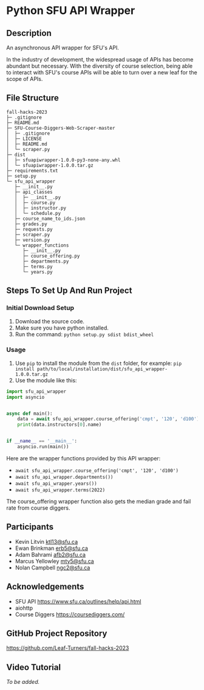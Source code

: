 # Python SFU API Wrapper

## Description

An asynchronous API wrapper for SFU's API.

In the industry of development, the widespread usage of APIs has become abundant but necessary. With the diversity of
course selection, being able to interact with SFU's course APIs will be able to turn over a new leaf for the scope of
APIs.

## File Structure
```
fall-hacks-2023
├─ .gitignore
├─ README.md
├─ SFU-Course-Diggers-Web-Scraper-master
│  ├─ .gitignore
│  ├─ LICENSE
│  ├─ README.md
│  └─ scraper.py
├─ dist
│  ├─ sfuapiwrapper-1.0.0-py3-none-any.whl
│  └─ sfuapiwrapper-1.0.0.tar.gz
├─ requirements.txt
├─ setup.py
└─ sfu_api_wrapper
   ├─ __init__.py
   ├─ api_classes
   │  ├─ __init__.py
   │  ├─ course.py
   │  ├─ instructor.py
   │  └─ schedule.py
   ├─ course_name_to_ids.json
   ├─ grades.py
   ├─ requests.py
   ├─ scraper.py
   ├─ version.py
   └─ wrapper_functions
      ├─ __init__.py
      ├─ course_offering.py
      ├─ departments.py
      ├─ terms.py
      └─ years.py

```

## Steps To Set Up And Run Project

### Initial Download Setup

1. Download the source code.
2. Make sure you have python installed.
3. Run the command: `python setup.py sdist bdist_wheel`

### Usage

1. Use `pip` to install the module from the `dist` folder, for example: `pip install path/to/local/installation/dist/sfu_api_wrapper-1.0.0.tar.gz`
2. Use the module like this:

```python
import sfu_api_wrapper
import asyncio


async def main():
    data = await sfu_api_wrapper.course_offering('cmpt', '120', 'd100')
    print(data.instructors[0].name)


if __name__ == '__main__':
    asyncio.run(main())
```

Here are the wrapper functions provided by this API wrapper:
- `await sfu_api_wrapper.course_offering('cmpt', '120', 'd100')`
- `await sfu_api_wrapper.departments())`
- `await sfu_api_wrapper.years())`
- `await sfu_api_wrapper.terms(2022)`

The course_offering wrapper function also gets the median grade and fail rate from course diggers.

## Participants
- Kevin Litvin ktl13@sfu.ca   
- Ewan Brinkman erb5@sfu.ca  
- Adam Bahrami afb2@sfu.ca  
- Marcus Yellowley mty5@sfu.ca  
- Nolan Campbell ngc2@sfu.ca

## Acknowledgements
- SFU API https://www.sfu.ca/outlines/help/api.html
- aiohttp
- Course Diggers https://coursediggers.com/

## GitHub Project Repository
https://github.com/Leaf-Turners/fall-hacks-2023

## Video Tutorial

_To be added._
